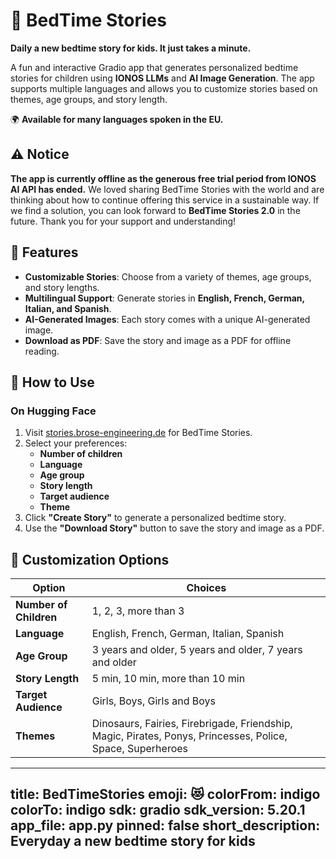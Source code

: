 # 🥱 BedTime Stories

**Daily a new bedtime story for kids. It just takes a minute.**

A fun and interactive Gradio app that generates personalized bedtime stories for children using **IONOS LLMs** and **AI Image Generation**. The app supports multiple languages and allows you to customize stories based on themes, age groups, and story length.

🌍 **Available for many languages spoken in the EU.**


## ⚠️ Notice
**The app is currently offline as the generous free trial period from IONOS AI API has ended.** We loved sharing BedTime Stories with the world and are thinking about how to continue offering this service in a sustainable way. If we find a solution, you can look forward to **BedTime Stories 2.0** in the future. Thank you for your support and understanding!


## 🌟 Features
- **Customizable Stories**: Choose from a variety of themes, age groups, and story lengths.
- **Multilingual Support**: Generate stories in **English, French, German, Italian, and Spanish**.
- **AI-Generated Images**: Each story comes with a unique AI-generated image.
- **Download as PDF**: Save the story and image as a PDF for offline reading.


## 🚀 How to Use

### On Hugging Face
1. Visit [stories.brose-engineering.de](https://stories.brose-engineering.de/) for BedTime Stories.
2. Select your preferences:
   - **Number of children**
   - **Language**
   - **Age group**
   - **Story length**
   - **Target audience**
   - **Theme**
3. Click **"Create Story"** to generate a personalized bedtime story.
4. Use the **"Download Story"** button to save the story and image as a PDF.


## 📝 Customization Options

| Option               | Choices                                                                 |
|----------------------|-------------------------------------------------------------------------|
| **Number of Children** | 1, 2, 3, more than 3                                                   |
| **Language**         | English, French, German, Italian, Spanish                              |
| **Age Group**        | 3 years and older, 5 years and older, 7 years and older                 |
| **Story Length**     | 5 min, 10 min, more than 10 min                                         |
| **Target Audience**  | Girls, Boys, Girls and Boys                                             |
| **Themes**           | Dinosaurs, Fairies, Firebrigade, Friendship, Magic, Pirates, Ponys, Princesses, Police, Space, Superheroes |

---
title: BedTimeStories
emoji: 😻
colorFrom: indigo
colorTo: indigo
sdk: gradio
sdk_version: 5.20.1
app_file: app.py
pinned: false
short_description: Everyday a new bedtime story for kids
---